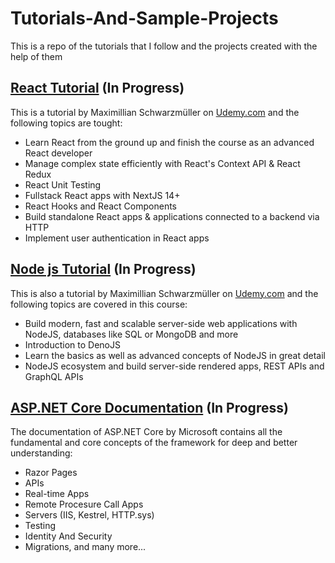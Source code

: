 # Tutorials-And-Sample-Projects
This is a repo of the tutorials that I follow and the projects created with the help of them

## <a href="https://www.udemy.com/course/react-the-complete-guide-incl-redux/">React Tutorial</a> (In Progress)
This is a tutorial by Maximillian Schwarzmüller on <a href="htpps://www.udemy.com">Udemy.com</a> and the following topics are tought:
<ul>
  <li>Learn React from the ground up and finish the course as an advanced React developer</li>
  <li>Manage complex state efficiently with React's Context API & React Redux</li>
  <li>React Unit Testing</li>
  <li>Fullstack React apps with NextJS 14+</li>
  <li>React Hooks and React Components</li>
  <li>Build standalone React apps & applications connected to a backend via HTTP</li>
  <li>Implement user authentication in React apps</li>
</ul>

## <a href="https://www.udemy.com/course/nodejs-the-complete-guide/">Node js Tutorial</a> (In Progress)
This is also a tutorial by Maximillian Schwarzmüller on <a href="htpps://www.udemy.com">Udemy.com</a> and the following topics are covered in this course:
<ul>
  <li>Build modern, fast and scalable server-side web applications with NodeJS, databases like SQL or MongoDB and more</li>
  <li>Introduction to DenoJS</li>
  <li>Learn the basics as well as advanced concepts of NodeJS in great detail</li>
  <li>NodeJS ecosystem and build server-side rendered apps, REST APIs and GraphQL APIs</li>
</ul>

## <a href="https://learn.microsoft.com/en-us/aspnet/core/introduction-to-aspnet-core?view=aspnetcore-8.0">ASP.NET Core Documentation</a> (In Progress)
The documentation of ASP.NET Core by Microsoft contains all the fundamental and core concepts of the framework for deep and better understanding:
<ul>
  <li>Razor Pages</li>
  <li>APIs</li>
  <li>Real-time Apps</li>
  <li>Remote Procesure Call Apps</li>
  <li>Servers (IIS, Kestrel, HTTP.sys)</li>
  <li>Testing</li>
  <li>Identity And Security</li>
  <li>Migrations, and many more...</li>
</ul>
